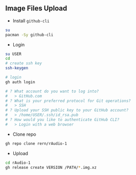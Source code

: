 Image Files Upload
---
- Install `github-cli`
```sh
su
pacman -Sy github-cli
```

- Login
```sh
su USER
cd
# create ssh key
ssh-keygen

# login
gh auth login

# ? What account do you want to log into? 
#   > GitHub.com
# ? What is your preferred protocol for Git operations?
#   > SSH
# ? Upload your SSH public key to your GitHub account?
#   > /home/USER/.ssh/id_rsa.pub
# ? How would you like to authenticate GitHub CLI?
#   > Login with a web browser
```

- Clone repo
```sh
gh repo clone rern/rAudio-1
```

- Upload
```sh
cd rAudio-1
gh release create VERSION /PATH/*.img.xz
```
